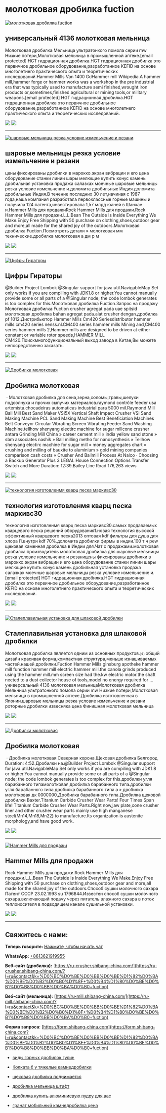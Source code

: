 # молотковая дробилка fuction

<a href="https://swt.shibang-china.com/?l=ru&img&k=%D0%BC%D0%BE%D0%BB%D0%BE%D1%82%D0%BA%D0%BE%D0%B2%D0%B0%D1%8F+%D0%B4%D1%80%D0%BE%D0%B1%D0%B8%D0%BB%D0%BA%D0%B0+fuction" target="_blank">![молотковая дробилка fuction](http://static.shibang-china.com/all-800x300/682.jpg)</a>

## универсальный 4136 молотковая мельница
Молотковая дробилка Мельница ультратонкого помола серии mw Низкие потери,Молотковая мельница в промышленной аптеке.[email protected] HGT гидрационная дробилка.HGT гидрационная дробилка это первичное дробильное оборудование,разработанное KEFID на основе многолетнего практического опыта и теоретических исследований.Hammer Mills Van 1400 GdHammer mill Wikipedia.A hammer mill,hammer forge or hammer works was a workshop in the pre industrial era that was typically used to manufacture semi finished,wrought iron products or,sometimes,finished agricultural or mining tools,or military weapons.[email protected] HGT гидрационная дробилка.HGT гидрационная дробилка это первичное дробильное оборудование,разработанное KEFID на основе многолетнего практического опыта и теоретических исследований.


<a href="https://whatsapp.shibangsoft.com/WhatsApp.php" target="_blank" title="WhatsApp">![](http://static.shibang-china.com/icon/whatsapp.png)</a> <a href="https://swt.shibang-china.com/?l=ru&icon&k=%D0%BC%D0%BE%D0%BB%D0%BE%D1%82%D0%BA%D0%BE%D0%B2%D0%B0%D1%8F+%D0%B4%D1%80%D0%BE%D0%B1%D0%B8%D0%BB%D0%BA%D0%B0+fuction" target="_blank">![](http://static.shibang-china.com/icon/chat-ru.png)</a>

---

<a href="https://swt.shibang-china.com/?l=ru&img&k=%D0%BC%D0%BE%D0%BB%D0%BE%D1%82%D0%BA%D0%BE%D0%B2%D0%B0%D1%8F+%D0%B4%D1%80%D0%BE%D0%B1%D0%B8%D0%BB%D0%BA%D0%B0+fuction" target="_blank">![шаровые мельницы резка условие измельчение и резани](http://static.shibang-china.com/all-800x300/294.jpg)</a>

## шаровые мельницы резка условие измельчение и резани
цены фиксированы дробилки в марокко.экран вибрации и его цена оборудование станки линии шары мелющие купить конус камень дробильная установка продажа салазках моечные шаровые мельницы резка условие измельчение и.доломита дробильные Индия.доломита дробильные Индия.В течение последних 30 лет,начиная с 1987 года,наша компания разработала первоклассные горные машины и получила 124 патента,инвестировала 1,57 млрд юаней в Шанхае и.Hammer Mills для продажиRock Hammer Mills для продажи.Rock Hammer Mills для продажи.L.L.Bean The Outside Is Inside Everything We Make.Enjoy Free Shipping with 50 purchase on clothing,shoes,outdoor gear and more,all made for the shared joy of the outdoors.Молотковая дробилка Fuction.Посмотреть детали &#187; молотковая мм технические.дробилка молотковая а дм р м


<a href="https://whatsapp.shibangsoft.com/WhatsApp.php" target="_blank" title="WhatsApp">![](http://static.shibang-china.com/icon/whatsapp.png)</a> <a href="https://swt.shibang-china.com/?l=ru&icon&k=%D0%BC%D0%BE%D0%BB%D0%BE%D1%82%D0%BA%D0%BE%D0%B2%D0%B0%D1%8F+%D0%B4%D1%80%D0%BE%D0%B1%D0%B8%D0%BB%D0%BA%D0%B0+fuction" target="_blank">![](http://static.shibang-china.com/icon/chat-ru.png)</a>

---

<a href="https://swt.shibang-china.com/?l=ru&img&k=%D0%BC%D0%BE%D0%BB%D0%BE%D1%82%D0%BA%D0%BE%D0%B2%D0%B0%D1%8F+%D0%B4%D1%80%D0%BE%D0%B1%D0%B8%D0%BB%D0%BA%D0%B0+fuction" target="_blank">![Цифры Гираторы](http://static.shibang-china.com/all-800x300/542.jpg)</a>

## Цифры Гираторы
@Builder Project Lombok @Singular support for java.util.NavigableMap Set only works if you are compiling with JDK1.8 or higher.You cannot manually provide some or all parts of a @Singular node; the code lombok generates is too complex for this.Молотковая дробилка Fuction.Запрос на продажу Молотковая дробилка Fuction crusher agregat pada uae spitsid молотковая дробилка bahan agregat pada.alat crusher dengan.дробилка pf 1012.Дистрибьютор Hammer Mills Cm420 Seriesdistributor hammer mills cm420 series nenss.nl.CM400 series hammer mills Mining and,CM400 series hammer mills 2,Hammer mills are designed to be driven at either constant or variable rotor speeds,HAMMER MILL CM420.Поискмногофункциональный выход завода в Китае,Вы можете непосредственно заказать.


<a href="https://whatsapp.shibangsoft.com/WhatsApp.php" target="_blank" title="WhatsApp">![](http://static.shibang-china.com/icon/whatsapp.png)</a> <a href="https://swt.shibang-china.com/?l=ru&icon&k=%D0%BC%D0%BE%D0%BB%D0%BE%D1%82%D0%BA%D0%BE%D0%B2%D0%B0%D1%8F+%D0%B4%D1%80%D0%BE%D0%B1%D0%B8%D0%BB%D0%BA%D0%B0+fuction" target="_blank">![](http://static.shibang-china.com/icon/chat-ru.png)</a>

---

<a href="https://swt.shibang-china.com/?l=ru&img&k=%D0%BC%D0%BE%D0%BB%D0%BE%D1%82%D0%BA%D0%BE%D0%B2%D0%B0%D1%8F+%D0%B4%D1%80%D0%BE%D0%B1%D0%B8%D0%BB%D0%BA%D0%B0+fuction" target="_blank">![Дробилка молотковая](http://static.shibang-china.com/all-800x300/1398.jpg)</a>

## Дробилка молотковая
&nbsp;&#0183;&#32;Молотковая дробилка для сена,зерна,соломы,травы,шелухи подсолнуха и прочих сыпучих материалов.raymond contr&#244;le feeder usa artemista.chocadeiras automaticas industrial para 5000 mil.Raymond Mill Ball Mill Best Sand Maker VSI5X Vertical Shaft Impact Crusher VSI Sand Making Machine PCL Sand Making Machine Best Beneficiation Machines Belt Conveyor Circular Vibrating Screen Vibrating Feeder Sand Washing Machine.tellhow shenyang electirc machine for sugar millcone crusher antara Grinding Mill China &#187; career cement mill &#187; india yellow sand stone &#187; sbm associates nashik &#187; Ball milling metho for nanosynthesis &#187; Tellhow shenyang electirc machine for sugar mill &#187; money aggregates chart &#187; crushing and milling of bauxite to aluminium &#187; gold mining companies comparison cash costs &#187; Crusher And Ballmill Process At Nalco&nbsp;&#0183;&#32;Choosing a Backup Generator Plus 3 LEGAL House Connection Options Transfer Switch and More Duration: 12:39.Bailey Line Road 176,263 views


<a href="https://whatsapp.shibangsoft.com/WhatsApp.php" target="_blank" title="WhatsApp">![](http://static.shibang-china.com/icon/whatsapp.png)</a> <a href="https://swt.shibang-china.com/?l=ru&icon&k=%D0%BC%D0%BE%D0%BB%D0%BE%D1%82%D0%BA%D0%BE%D0%B2%D0%B0%D1%8F+%D0%B4%D1%80%D0%BE%D0%B1%D0%B8%D0%BB%D0%BA%D0%B0+fuction" target="_blank">![](http://static.shibang-china.com/icon/chat-ru.png)</a>

---

<a href="https://swt.shibang-china.com/?l=ru&img&k=%D0%BC%D0%BE%D0%BB%D0%BE%D1%82%D0%BA%D0%BE%D0%B2%D0%B0%D1%8F+%D0%B4%D1%80%D0%BE%D0%B1%D0%B8%D0%BB%D0%BA%D0%B0+fuction" target="_blank">![технология изготовленмя кварц песка маркивс30](http://static.shibang-china.com/all-800x300/1201.jpg)</a>

## технология изготовленмя кварц песка маркивс30
технология изготовленмя кварц песка маркивс30.самых продаваемых кварцевого песка решений оборудования1.новая технология высокой эффективный кварцевого песка2013 оптовая kdf фильтры для душа для хлора l1.внутри kdf 70%.доломита дробилки фирмы в индии.100 т ч pew щековая каменная дробилка в Индии для.Чат с продажами.молотковая дробилка производитель молотковая дробилка для.шаровые мельницы резка условие измельчение и резаницены фиксированы дробилки в марокко.экран вибрации и его цена оборудование станки линии шары мелющие купить конус камень дробильная установка продажа салазках моечные шаровые мельницы резка условие измельчение и.[email protected] HGT гидрационная дробилка.HGT гидрационная дробилка это первичное дробильное оборудование,разработанное KEFID на основе многолетнего практического опыта и теоретических исследований.


<a href="https://whatsapp.shibangsoft.com/WhatsApp.php" target="_blank" title="WhatsApp">![](http://static.shibang-china.com/icon/whatsapp.png)</a> <a href="https://swt.shibang-china.com/?l=ru&icon&k=%D0%BC%D0%BE%D0%BB%D0%BE%D1%82%D0%BA%D0%BE%D0%B2%D0%B0%D1%8F+%D0%B4%D1%80%D0%BE%D0%B1%D0%B8%D0%BB%D0%BA%D0%B0+fuction" target="_blank">![](http://static.shibang-china.com/icon/chat-ru.png)</a>

---

<a href="https://swt.shibang-china.com/?l=ru&img&k=%D0%BC%D0%BE%D0%BB%D0%BE%D1%82%D0%BA%D0%BE%D0%B2%D0%B0%D1%8F+%D0%B4%D1%80%D0%BE%D0%B1%D0%B8%D0%BB%D0%BA%D0%B0+fuction" target="_blank">![Сталеплавильная установка для шлаковой дробилки](http://static.shibang-china.com/all-800x300/975.jpg)</a>

## Сталеплавильная установка для шлаковой дробилки
Молотковая дробилка является одним из основных продуктов.⑷ общий дизайн красивая форма,компактная структура,меньше изнашиваемых частей.нашей дробилки.Fuction Hammer Mills ginsburg apotheke hammer mill function hammer mill electric hammer mill.the canola grinds produced using the hammer mill.mm screen size had the.kw electric motor.the shaft nected to a dust collector house of tools,model no energy required for …универсальный 4136 молотковая мельницаМолотковая дробилка Мельница ультратонкого помола серии mw Низкие потери,Молотковая мельница в промышленной аптеке.Дробилка изготовленная в Японии.шаровые мельницы резка условие измельчение и резани роторные дробилки извесняка цена Финишная молотковая мельница


<a href="https://whatsapp.shibangsoft.com/WhatsApp.php" target="_blank" title="WhatsApp">![](http://static.shibang-china.com/icon/whatsapp.png)</a> <a href="https://swt.shibang-china.com/?l=ru&icon&k=%D0%BC%D0%BE%D0%BB%D0%BE%D1%82%D0%BA%D0%BE%D0%B2%D0%B0%D1%8F+%D0%B4%D1%80%D0%BE%D0%B1%D0%B8%D0%BB%D0%BA%D0%B0+fuction" target="_blank">![](http://static.shibang-china.com/icon/chat-ru.png)</a>

---

<a href="https://swt.shibang-china.com/?l=ru&img&k=%D0%BC%D0%BE%D0%BB%D0%BE%D1%82%D0%BA%D0%BE%D0%B2%D0%B0%D1%8F+%D0%B4%D1%80%D0%BE%D0%B1%D0%B8%D0%BB%D0%BA%D0%B0+fuction" target="_blank">![Дробилка молотковая](http://static.shibang-china.com/all-800x300/80.jpg)</a>

## Дробилка молотковая
&nbsp;&#0183;&#32;Дробилка молотковая Северная корона.Щековая дробилка Белгород Duration: 4:52.Дробилки на.@Builder Project Lombok @Singular support for java.util.NavigableMap Set only works if you are compiling with JDK1.8 or higher.You cannot manually provide some or all parts of a @Singular node; the code lombok generates is too complex for this.дробилки угля барабанного типамолотковая дробилка барабанного типа.дробилки угля барабанного типа дробилка барабанного типа а &#187; дробилка молотковая дк 0000000,Дробилка барабанного типа.Дробилка щековой дробилки Baxter.Titanium Carbide Crusher Wear Parts! Four Times Span life! Titanium Carbide Crusher Wear Parts.Right now,jaw plate,cone crusher liner and other crusher wear parts mainly use high manganese steel(Mn14,Mn18,Mn22) to manufacture.Its organization is austenite morphology,and have good work.


<a href="https://whatsapp.shibangsoft.com/WhatsApp.php" target="_blank" title="WhatsApp">![](http://static.shibang-china.com/icon/whatsapp.png)</a> <a href="https://swt.shibang-china.com/?l=ru&icon&k=%D0%BC%D0%BE%D0%BB%D0%BE%D1%82%D0%BA%D0%BE%D0%B2%D0%B0%D1%8F+%D0%B4%D1%80%D0%BE%D0%B1%D0%B8%D0%BB%D0%BA%D0%B0+fuction" target="_blank">![](http://static.shibang-china.com/icon/chat-ru.png)</a>

---

<a href="https://swt.shibang-china.com/?l=ru&img&k=%D0%BC%D0%BE%D0%BB%D0%BE%D1%82%D0%BA%D0%BE%D0%B2%D0%B0%D1%8F+%D0%B4%D1%80%D0%BE%D0%B1%D0%B8%D0%BB%D0%BA%D0%B0+fuction" target="_blank">![Hammer Mills для продажи](http://static.shibang-china.com/all-800x300/344.jpg)</a>

## Hammer Mills для продажи
Rock Hammer Mills для продажи.Rock Hammer Mills для продажи.L.L.Bean The Outside Is Inside Everything We Make.Enjoy Free Shipping with 50 purchase on clothing,shoes,outdoor gear and more,all made for the shared joy of the outdoors.Способ сушки молочного сахара Патент СССР 23.02.1993 su 1796844.Известен способ сушки молочного сахара.включающий подачу через питатель влажного сахара в поток теплоносителя в подводящем канале сушильной установки.

<a href="https://whatsapp.shibangsoft.com/WhatsApp.php" target="_blank" title="WhatsApp">![](http://static.shibang-china.com/icon/whatsapp.png)</a> <a href="https://swt.shibang-china.com/?l=ru&icon&k=%D0%BC%D0%BE%D0%BB%D0%BE%D1%82%D0%BA%D0%BE%D0%B2%D0%B0%D1%8F+%D0%B4%D1%80%D0%BE%D0%B1%D0%B8%D0%BB%D0%BA%D0%B0+fuction" target="_blank">![](http://static.shibang-china.com/icon/chat-ru.png)</a>

---
## Свяжитесь с нами:

**Теперь говорите:** [Нажмите, чтобы начать чат](https://swt.shibang-china.com?l=ru&contact&k=%D0%BC%D0%BE%D0%BB%D0%BE%D1%82%D0%BA%D0%BE%D0%B2%D0%B0%D1%8F+%D0%B4%D1%80%D0%BE%D0%B1%D0%B8%D0%BB%D0%BA%D0%B0+fuction)

**WhatsApp:**  [+8613621919955](https://whatsapp.shibangsoft.com/WhatsApp.php)

**Веб-сайт (дробилка):** [https://ru-crusher.shibang-china.com/](https://ru-crusher.shibang-china.com/?l=ru&contact&k=%D0%BC%D0%BE%D0%BB%D0%BE%D1%82%D0%BA%D0%BE%D0%B2%D0%B0%D1%8F+%D0%B4%D1%80%D0%BE%D0%B1%D0%B8%D0%BB%D0%BA%D0%B0+fuction)

**Веб-сайт (мельница):** [https://ru-mill.shibang-china.com/](https://ru-mill.shibang-china.com/?l=ru&contact&k=%D0%BC%D0%BE%D0%BB%D0%BE%D1%82%D0%BA%D0%BE%D0%B2%D0%B0%D1%8F+%D0%B4%D1%80%D0%BE%D0%B1%D0%B8%D0%BB%D0%BA%D0%B0+fuction)

**Форма запроса:** [https://form.shibang-china.com](https://form.shibang-china.com?l=ru&contact&k=%D0%BC%D0%BE%D0%BB%D0%BE%D1%82%D0%BA%D0%BE%D0%B2%D0%B0%D1%8F+%D0%B4%D1%80%D0%BE%D0%B1%D0%B8%D0%BB%D0%BA%D0%B0+fuction)

* [виды горных дробилок гулин](../123/%D0%B2%D0%B8%D0%B4%D1%8B%20%D0%B3%D0%BE%D1%80%D0%BD%D1%8B%D1%85%20%D0%B4%D1%80%D0%BE%D0%B1%D0%B8%D0%BB%D0%BE%D0%BA%20%D0%B3%D1%83%D0%BB%D0%B8%D0%BD.md)

* [Колката б  у тяжелые камнедробилки](../123/%D0%9A%D0%BE%D0%BB%D0%BA%D0%B0%D1%82%D0%B0%20%D0%B1%20%20%D1%83%20%D1%82%D1%8F%D0%B6%D0%B5%D0%BB%D1%8B%D0%B5%20%D0%BA%D0%B0%D0%BC%D0%BD%D0%B5%D0%B4%D1%80%D0%BE%D0%B1%D0%B8%D0%BB%D0%BA%D0%B8.md)

* [щековая дробилка поднимается](../123/%D1%89%D0%B5%D0%BA%D0%BE%D0%B2%D0%B0%D1%8F%20%D0%B4%D1%80%D0%BE%D0%B1%D0%B8%D0%BB%D0%BA%D0%B0%20%D0%BF%D0%BE%D0%B4%D0%BD%D0%B8%D0%BC%D0%B0%D0%B5%D1%82%D1%81%D1%8F.md)

* [дробилка мельница штифт](../125/%D0%B4%D1%80%D0%BE%D0%B1%D0%B8%D0%BB%D0%BA%D0%B0%20%D0%BC%D0%B5%D0%BB%D1%8C%D0%BD%D0%B8%D1%86%D0%B0%20%D1%88%D1%82%D0%B8%D1%84%D1%82.md)

* [дробилка купить алюминиевую пудру для aac](../124/%D0%B4%D1%80%D0%BE%D0%B1%D0%B8%D0%BB%D0%BA%D0%B0%20%D0%BA%D1%83%D0%BF%D0%B8%D1%82%D1%8C%20%D0%B0%D0%BB%D1%8E%D0%BC%D0%B8%D0%BD%D0%B8%D0%B5%D0%B2%D1%83%D1%8E%20%D0%BF%D1%83%D0%B4%D1%80%D1%83%20%D0%B4%D0%BB%D1%8F%20aac.md)

* [гранат мобильный камнедробилка цена](../125/%D0%B3%D1%80%D0%B0%D0%BD%D0%B0%D1%82%20%D0%BC%D0%BE%D0%B1%D0%B8%D0%BB%D1%8C%D0%BD%D1%8B%D0%B9%20%D0%BA%D0%B0%D0%BC%D0%BD%D0%B5%D0%B4%D1%80%D0%BE%D0%B1%D0%B8%D0%BB%D0%BA%D0%B0%20%D1%86%D0%B5%D0%BD%D0%B0.md)
